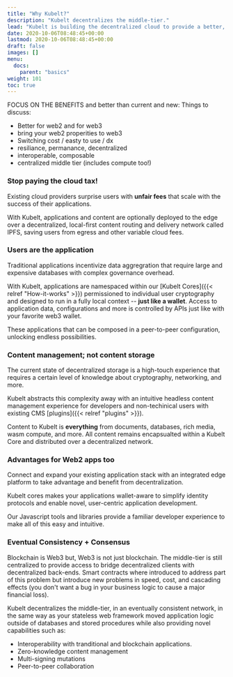 ```yaml
---
title: "Why Kubelt?"
description: "Kubelt decentralizes the middle-tier."
lead: "Kubelt is building the decentralized cloud to provide a better, faster, and more fair cloud."
date: 2020-10-06T08:48:45+00:00
lastmod: 2020-10-06T08:48:45+00:00
draft: false
images: []
menu:
  docs:
    parent: "basics"
weight: 101
toc: true
---
```


FOCUS ON THE BENEFITS and better than current and new:
Things to discuss:

- Better for web2 and for web3
- bring your web2 properities to web3
- Switching cost / easty to use / dx
- resiliance, permanance, decentralized
- interoperable, composable
- centralized middle tier (includes compute too!)

### Stop paying the cloud tax\!

Existing cloud providers surprise users with **unfair fees** that scale with the success of their applications.

With Kubelt, applications and content are optionally deployed to the edge over a decentralized, local-first content routing and delivery network called IPFS, saving users from egress and other variable cloud fees.

### Users are the application

Traditional applications incentivize data aggregration that require large and expensive databases with complex governance overhead.

With Kubelt, applications are namespaced within our [Kubelt Cores]({{< relref "How-it-works" >}}) permissioned to individual user cryptography and designed to run in a fully local context -- **just like a wallet**. Access to application data, configurations and more is controlled by APIs just like with your favorite web3 wallet.

These applications that can be composed in a peer-to-peer configuration, unlocking endless possibilities.

### Content management; not content storage

The current state of decentralized storage is a high-touch experience that requires a certain level of knowledge about cryptography, networking, and more.

Kubelt abstracts this complexity away with an intuitive headless content management experience for developers and non-techinical users with existing CMS [plugins]({{< relref "plugins" >}}).

Content to Kubelt is **everything** from documents, databases, rich media, wasm compute, and more. All content remains encapsualted within a Kubelt Core and distributed over a decentralized network.

### Advantages for Web2 apps too

Connect and expand your existing application stack with an integrated edge platform to take advantage and benefit from decentralization.

Kubelt cores makes your applications wallet-aware to simplify identity protocols and enable novel, user-centric application development.

Our Javascript tools and libraries provide a familiar developer experience to make all of this easy and intuitive.

### Eventual Consistency + Consensus

Blockchain is Web3 but, Web3 is not just blockchain. The middle-tier is still centralized to provide access to bridge decentralized clients with decentralized back-ends. Smart contracts where introduced to address part of this problem but introduce new problems in speed, cost, and cascading effects (you don't want a bug in your business logic to cause a major financial loss).

Kubelt decentralizes the middle-tier, in an eventually consistent network, in the same way as your stateless web framework moved application logic outside of databases and stored procedures while also providing novel capabilities such as:

- Interoperability with tranditional and blockchain applications.
- Zero-knowledge content management
- Multi-signing mutations
- Peer-to-peer collaboration
